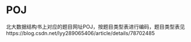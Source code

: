 # POJ
北大数据结构书上对应的题目网址POJ，按题目类型表进行编码，题目类型表见https://blog.csdn.net/lyy289065406/article/details/78702485 
